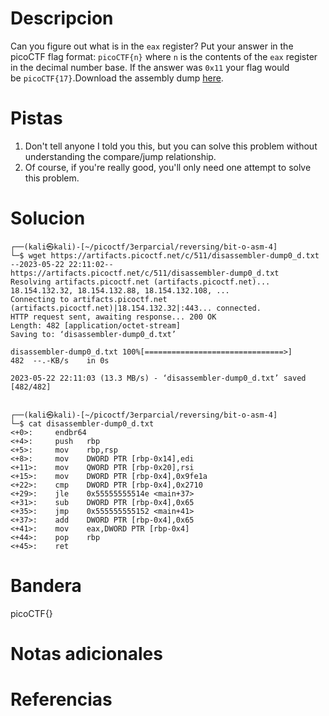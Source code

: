 # Descripcion
Can you figure out what is in the `eax` register? Put your answer in the picoCTF flag format: `picoCTF{n}` where `n` is the contents of the `eax` register in the decimal number base. If the answer was `0x11` your flag would be `picoCTF{17}`.Download the assembly dump [here](https://artifacts.picoctf.net/c/511/disassembler-dump0_d.txt).


# Pistas
1. Don't tell anyone I told you this, but you can solve this problem without understanding the compare/jump relationship.
2. Of course, if you're really good, you'll only need one attempt to solve this problem.

# Solucion
```
┌──(kali㉿kali)-[~/picoctf/3erparcial/reversing/bit-o-asm-4]
└─$ wget https://artifacts.picoctf.net/c/511/disassembler-dump0_d.txt
--2023-05-22 22:11:02--  https://artifacts.picoctf.net/c/511/disassembler-dump0_d.txt
Resolving artifacts.picoctf.net (artifacts.picoctf.net)... 18.154.132.32, 18.154.132.88, 18.154.132.108, ...
Connecting to artifacts.picoctf.net (artifacts.picoctf.net)|18.154.132.32|:443... connected.
HTTP request sent, awaiting response... 200 OK
Length: 482 [application/octet-stream]
Saving to: ‘disassembler-dump0_d.txt’

disassembler-dump0_d.txt 100%[===============================>]     482  --.-KB/s    in 0s      

2023-05-22 22:11:03 (13.3 MB/s) - ‘disassembler-dump0_d.txt’ saved [482/482]

                                                                                                 
┌──(kali㉿kali)-[~/picoctf/3erparcial/reversing/bit-o-asm-4]
└─$ cat disassembler-dump0_d.txt
<+0>:     endbr64 
<+4>:     push   rbp
<+5>:     mov    rbp,rsp
<+8>:     mov    DWORD PTR [rbp-0x14],edi
<+11>:    mov    QWORD PTR [rbp-0x20],rsi
<+15>:    mov    DWORD PTR [rbp-0x4],0x9fe1a
<+22>:    cmp    DWORD PTR [rbp-0x4],0x2710
<+29>:    jle    0x55555555514e <main+37>
<+31>:    sub    DWORD PTR [rbp-0x4],0x65
<+35>:    jmp    0x555555555152 <main+41>
<+37>:    add    DWORD PTR [rbp-0x4],0x65
<+41>:    mov    eax,DWORD PTR [rbp-0x4]
<+44>:    pop    rbp
<+45>:    ret

```

# Bandera
picoCTF{}

# Notas adicionales


# Referencias